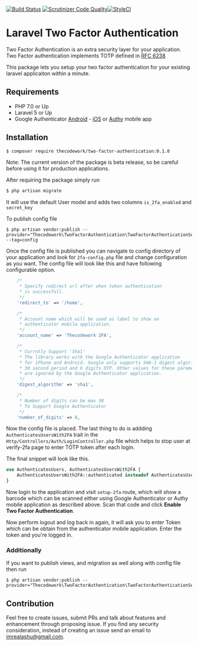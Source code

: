 [![Build Status](https://travis-ci.org/thecodework/two-factor-authentication.svg?branch=master)](https://travis-ci.org/thecodework/two-factor-authentication)
[![Scrutinizer Code Quality](https://scrutinizer-ci.com/g/thecodework/two-factor-authentication/badges/quality-score.png?b=master)](https://scrutinizer-ci.com/g/thecodework/two-factor-authentication/?branch=master)[![StyleCI](https://styleci.io/repos/85341644/shield?branch=master)](https://styleci.io/repos/85341644)

# Laravel Two Factor Authentication

Two Factor Authentication is an extra security layer for your application. Two Factor authentication implements TOTP defined in [RFC 6238](https://tools.ietf.org/html/rfc6238)

This package lets you setup your two factor authentication for your existing laravel applicaiton within a minute.
## Requirements
  - PHP 7.0 or Up
  - Laravel 5 or Up
  - Google Authenticator [Android](https://play.google.com/store/apps/details?id=com.google.android.apps.authenticator2&hl=en) - [iOS](https://itunes.apple.com/in/app/google-authenticator/id388497605?mt=8) or [Authy](https://www.authy.com/) mobile app

## Installation
```bash
$ composer require thecodework/two-factor-authentication:0.1.0
```
Note: The current version of the package is beta release, so be careful before using it for production applications.

After requiring the package simply run
```bash
$ php artisan migrate
```
It will use the default User model and adds two columns `is_2fa_enabled` and `secret_key`

To publish config file
```
$ php artisan vendor:publish --provider="Thecodework\TwoFactorAuthentication\TwoFactorAuthenticationServiceProvider" --tag=config
```
Once the config file is published you can navigate to config directory of your application and look for `2fa-config.php` file and change configuration as you want.
The config file will look like this and have following configurable option.
```php
    /*
     * Specify redirect url after when token authentication
     * is successfull.
     */
    'redirect_to' => '/home',

    /*
     * Account name which will be used as label to show on
     * authenticator mobile application.
     */
    'account_name' => 'Thecodework 2FA',

    /*
     * Currntly Support 'Sha1'
     * The library works with the Google Authenticator application
     * for iPhone and Android. Google only supports SHA-1 digest algorithm,
     * 30 second period and 6 digits OTP. Other values for these parameters
     * are ignored by the Google Authenticator application.
     */
    'digest_algorithm' => 'sha1',

    /*
     * Number of digits can be max 30
     * To Support Google Authenticator
     */
    'number_of_digits' => 8,
```

Now the config file is placed. The last thing to do is addding `AuthenticatesUsersWith2FA` trait in the  `Http/Controllers/Auth/LoginController.php` file which helps to stop user at verify-2fa page to enter TOTP token after each login.

The final snippet will look like this.
```php
use AuthenticatesUsers, AuthenticatesUsersWith2FA {
    AuthenticatesUsersWith2FA::authenticated insteadof AuthenticatesUsers;
}
```
Now login to the application and visit `setup-2fa` route, which will show a barcode which can be scanned either using Google Authenticator or Authy mobile application as described above.
Scan that code and click **Enable Two Factor Authentication**.

Now perform logout and log back in again, it will ask you to enter Token which can be obtain from the authenticator mobile application. Enter the token and you're logged in.

### Additionally
If you want to publish views, and migration as well along with config file then run
```
$ php artisan vendor:publish --provider="Thecodework\TwoFactorAuthentication\TwoFactorAuthenticationServiceProvider"
```

## Contribution
Feel free to create issues, submit PRs and talk about features and enhancement through proposing issue. If you find any security consideration, instead of creating an issue send an email to [imrealashu@gmail.com](mailto:imrealashu@gmail.com).
